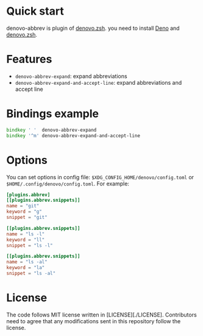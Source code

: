 # Quick start

denovo-abbrev is plugin of [denovo.zsh][denovo.zsh].
you need to install [Deno][deno] and [denovo.zsh][denovo.zsh].
 
[denovo.zsh]: https://github.com/Warashi/denovo.zsh/
[deno]: https://deno.land/

# Features
- `denovo-abbrev-expand`: expand abbreviations
- `denovo-abbrev-expand-and-accept-line`: expand abbreviations and accept line

# Bindings example
```zsh
bindkey ' '  denovo-abbrev-expand
bindkey '^m' denovo-abbrev-expand-and-accept-line
```

# Options
You can set options in config file: `$XDG_CONFIG_HOME/denovo/config.toml` or `$HOME/.config/denovo/config.toml`.
For example:

```toml
[plugins.abbrev]
[[plugins.abbrev.snippets]]
name = "git"
keyword = "g"
snippet = "git"

[[plugins.abbrev.snippets]]
name = "ls -l"
keyword = "ll"
snippet = "ls -l"

[[plugins.abbrev.snippets]]
name = "ls -al"
keyword = "la"
snippet = "ls -al"
```

# License
The code follows MIT license written in [LICENSE][./LICENSE]. Contributors need to agree that any modifications sent in this repository follow the license.
